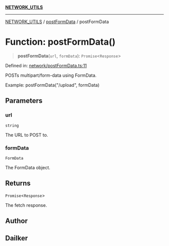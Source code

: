 [**NETWORK_UTILS**](../../README.md)

***

[NETWORK_UTILS](../../README.md) / [postFormData](../README.md) / postFormData

# Function: postFormData()

> **postFormData**(`url`, `formData`): `Promise`\<`Response`\>

Defined in: [network/postFormData.ts:11](https://github.com/dailker/everyutil/blob/7c30ec40bbb398255a9be572db0a537e8bcb9c11/src/network/postFormData.ts#L11)

POSTs multipart/form-data using FormData.

Example: postFormData("/upload", formData)

## Parameters

### url

`string`

The URL to POST to.

### formData

`FormData`

The FormData object.

## Returns

`Promise`\<`Response`\>

The fetch response.

## Author

## Dailker
